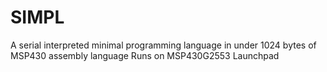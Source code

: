 # SIMPL
A serial interpreted minimal programming language in under 1024 bytes of MSP430 assembly language
Runs on MSP430G2553 Launchpad
